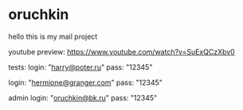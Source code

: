 # oruchkin

hello this is my mail project

youtube preview:
https://www.youtube.com/watch?v=SuExQCzXbv0

tests:
login: "harry@poter.ru"
pass: "12345"

login: "hermione@granger.com"
pass: "12345"

admin login: "oruchkin@bk.ru"
pass: "12345"

